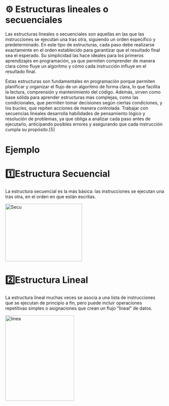 # **⚙️ Estructuras lineales o secuenciales**

Las estructuras lineales o secuenciales son aquellas en las que las instrucciones se ejecutan una tras otra, siguiendo un orden específico y predeterminado. En este tipo de estructuras, cada paso debe realizarse exactamente en el orden establecido para garantizar que el resultado final sea el esperado. Su simplicidad las hace ideales para los primeros aprendizajes en programación, ya que permiten comprender de manera clara cómo fluye un algoritmo y cómo cada instrucción influye en el resultado final.

Estas estructuras son fundamentales en programación porque permiten planificar y organizar el flujo de un algoritmo de forma clara, lo que facilita la lectura, comprensión y mantenimiento del código. Además, sirven como base sólida para aprender estructuras más complejas, como las condicionales, que permiten tomar decisiones según ciertas condiciones, y los bucles, que repiten acciones de manera controlada. Trabajar con secuencias lineales desarrolla habilidades de pensamiento lógico y resolución de problemas, ya que obliga a analizar cada paso antes de ejecutarlo, anticipando posibles errores y asegurando que cada instrucción cumpla su propósito.[5]

# **Ejemplo**

# 1️⃣**Estructura Secuencial**

La estructura secuencial es la más básica: las instrucciones se ejecutan una tras otra, en el orden en que están escritas.

<img width="243" height="183" alt="Secu" src="https://github.com/user-attachments/assets/b4164e9d-ce90-445a-9661-277249c5ea84" />


# 2️⃣**Estructura Lineal**

La estructura lineal muchas veces se asocia a una lista de instrucciones que se ejecutan de principio a fin, pero puede incluir operaciones repetitivas simples o asignaciones que crean un flujo “lineal” de datos.

<img width="218" height="271" alt="linea" src="https://github.com/user-attachments/assets/fc3c6abf-b201-4a41-8e4b-4a92157857ef" />

